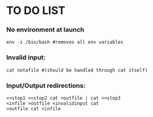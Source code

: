 # TO DO LIST

### No environment at launch
	env -i /bin/bash #removes all env variables

### Invalid input:
	cat notafile #(should be handled through cat itself) 

### Input/Output redirections: 
	<<stop1 <<stop2 cat >outfile | cat <<stop3
	<infile >outfile <invalidinput cat
	>outfile cat <infile



